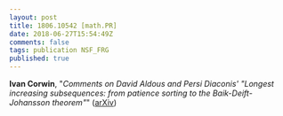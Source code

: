 ```yaml
---
layout: post
title: 1806.10542 [math.PR]
date: 2018-06-27T15:54:49Z
comments: false
tags: publication NSF_FRG
published: true
---
```


<b>Ivan Corwin</b>, "<i>Comments on David Aldous and Persi Diaconis' "Longest increasing  subsequences: from patience sorting to the Baik-Deift-Johansson theorem"</i>" ([arXiv](http://arxiv.org/abs/1806.10542v1))
